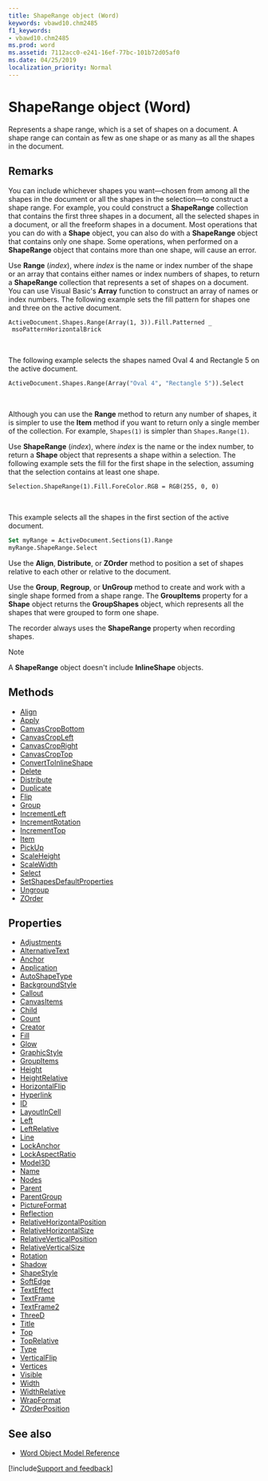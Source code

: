 ```yaml
---
title: ShapeRange object (Word)
keywords: vbawd10.chm2485
f1_keywords:
- vbawd10.chm2485
ms.prod: word
ms.assetid: 7112acc0-e241-16ef-77bc-101b72d05af0
ms.date: 04/25/2019
localization_priority: Normal
---
```



# ShapeRange object (Word)

Represents a shape range, which is a set of shapes on a document. A shape range can contain as few as one shape or as many as all the shapes in the document. 


## Remarks

You can include whichever shapes you want—chosen from among all the shapes in the document or all the shapes in the selection—to construct a shape range. For example, you could construct a **ShapeRange** collection that contains the first three shapes in a document, all the selected shapes in a document, or all the freeform shapes in a document. Most operations that you can do with a **Shape** object, you can also do with a **ShapeRange** object that contains only one shape. Some operations, when performed on a **ShapeRange** object that contains more than one shape, will cause an error.

Use **Range** (_index_), where _index_ is the name or index number of the shape or an array that contains either names or index numbers of shapes, to return a **ShapeRange** collection that represents a set of shapes on a document. You can use Visual Basic's **Array** function to construct an array of names or index numbers. The following example sets the fill pattern for shapes one and three on the active document.

```vb
ActiveDocument.Shapes.Range(Array(1, 3)).Fill.Patterned _ 
 msoPatternHorizontalBrick
```

<br/>

The following example selects the shapes named Oval 4 and Rectangle 5 on the active document.

```vb
ActiveDocument.Shapes.Range(Array("Oval 4", "Rectangle 5")).Select
```

<br/>

Although you can use the **Range** method to return any number of shapes, it is simpler to use the **Item** method if you want to return only a single member of the collection. For example, `Shapes(1)` is simpler than `Shapes.Range(1)`.

Use **ShapeRange** (_index_), where _index_ is the name or the index number, to return a **Shape** object that represents a shape within a selection. The following example sets the fill for the first shape in the selection, assuming that the selection contains at least one shape.

```vb
Selection.ShapeRange(1).Fill.ForeColor.RGB = RGB(255, 0, 0)
```

<br/>

This example selects all the shapes in the first section of the active document.

```vb
Set myRange = ActiveDocument.Sections(1).Range 
myRange.ShapeRange.Select
```

Use the **Align**, **Distribute**, or **ZOrder** method to position a set of shapes relative to each other or relative to the document.

Use the **Group**, **Regroup**, or **UnGroup** method to create and work with a single shape formed from a shape range. The **GroupItems** property for a **Shape** object returns the **GroupShapes** object, which represents all the shapes that were grouped to form one shape.

The recorder always uses the **ShapeRange** property when recording shapes.

> [!NOTE] 
> A **ShapeRange** object doesn't include **InlineShape** objects.


## Methods

- [Align](Word.ShapeRange.Align.md)
- [Apply](Word.ShapeRange.Apply.md)
- [CanvasCropBottom](Word.ShapeRange.CanvasCropBottom.md)
- [CanvasCropLeft](Word.ShapeRange.CanvasCropLeft.md)
- [CanvasCropRight](Word.ShapeRange.CanvasCropRight.md)
- [CanvasCropTop](Word.ShapeRange.CanvasCropTop.md)
- [ConvertToInlineShape](Word.ShapeRange.ConvertToInlineShape.md)
- [Delete](Word.ShapeRange.Delete.md)
- [Distribute](Word.ShapeRange.Distribute.md)
- [Duplicate](Word.ShapeRange.Duplicate.md)
- [Flip](Word.ShapeRange.Flip.md)
- [Group](Word.ShapeRange.Group.md)
- [IncrementLeft](Word.ShapeRange.IncrementLeft.md)
- [IncrementRotation](Word.ShapeRange.IncrementRotation.md)
- [IncrementTop](Word.ShapeRange.IncrementTop.md)
- [Item](Word.ShapeRange.Item.md)
- [PickUp](Word.ShapeRange.PickUp.md)
- [ScaleHeight](Word.ShapeRange.ScaleHeight.md)
- [ScaleWidth](Word.ShapeRange.ScaleWidth.md)
- [Select](Word.ShapeRange.Select.md)
- [SetShapesDefaultProperties](Word.ShapeRange.SetShapesDefaultProperties.md)
- [Ungroup](Word.ShapeRange.Ungroup.md)
- [ZOrder](Word.ShapeRange.ZOrder.md)

## Properties

- [Adjustments](Word.ShapeRange.Adjustments.md)
- [AlternativeText](Word.ShapeRange.AlternativeText.md)
- [Anchor](Word.ShapeRange.Anchor.md)
- [Application](Word.ShapeRange.Application.md)
- [AutoShapeType](Word.ShapeRange.AutoShapeType.md)
- [BackgroundStyle](Word.ShapeRange.BackgroundStyle.md)
- [Callout](Word.ShapeRange.Callout.md)
- [CanvasItems](Word.ShapeRange.CanvasItems.md)
- [Child](Word.ShapeRange.Child.md)
- [Count](Word.ShapeRange.Count.md)
- [Creator](Word.ShapeRange.Creator.md)
- [Fill](Word.ShapeRange.Fill.md)
- [Glow](Word.ShapeRange.Glow.md)
- [GraphicStyle](Word.ShapeRange.GraphicStyle.md)
- [GroupItems](Word.ShapeRange.GroupItems.md)
- [Height](Word.ShapeRange.Height.md)
- [HeightRelative](Word.ShapeRange.HeightRelative.md)
- [HorizontalFlip](Word.ShapeRange.HorizontalFlip.md)
- [Hyperlink](Word.ShapeRange.Hyperlink.md)
- [ID](Word.ShapeRange.ID.md)
- [LayoutInCell](Word.ShapeRange.LayoutInCell.md)
- [Left](Word.ShapeRange.Left.md)
- [LeftRelative](Word.ShapeRange.LeftRelative.md)
- [Line](Word.ShapeRange.Line.md)
- [LockAnchor](Word.ShapeRange.LockAnchor.md)
- [LockAspectRatio](Word.ShapeRange.LockAspectRatio.md)
- [Model3D](Word.ShapeRange.Model3D.md)
- [Name](Word.ShapeRange.Name.md)
- [Nodes](Word.ShapeRange.Nodes.md)
- [Parent](Word.ShapeRange.Parent.md)
- [ParentGroup](Word.ShapeRange.ParentGroup.md)
- [PictureFormat](Word.ShapeRange.PictureFormat.md)
- [Reflection](Word.ShapeRange.Reflection.md)
- [RelativeHorizontalPosition](Word.ShapeRange.RelativeHorizontalPosition.md)
- [RelativeHorizontalSize](Word.ShapeRange.RelativeHorizontalSize.md)
- [RelativeVerticalPosition](Word.ShapeRange.RelativeVerticalPosition.md)
- [RelativeVerticalSize](Word.ShapeRange.RelativeVerticalSize.md)
- [Rotation](Word.ShapeRange.Rotation.md)
- [Shadow](Word.ShapeRange.Shadow.md)
- [ShapeStyle](Word.ShapeRange.ShapeStyle.md)
- [SoftEdge](Word.ShapeRange.SoftEdge.md)
- [TextEffect](Word.ShapeRange.TextEffect.md)
- [TextFrame](Word.ShapeRange.TextFrame.md)
- [TextFrame2](Word.ShapeRange.TextFrame2.md)
- [ThreeD](Word.ShapeRange.ThreeD.md)
- [Title](Word.ShapeRange.Title.md)
- [Top](Word.ShapeRange.Top.md)
- [TopRelative](Word.ShapeRange.TopRelative.md)
- [Type](Word.ShapeRange.Type.md)
- [VerticalFlip](Word.ShapeRange.VerticalFlip.md)
- [Vertices](Word.ShapeRange.Vertices.md)
- [Visible](Word.ShapeRange.Visible.md)
- [Width](Word.ShapeRange.Width.md)
- [WidthRelative](Word.ShapeRange.WidthRelative.md)
- [WrapFormat](Word.ShapeRange.WrapFormat.md)
- [ZOrderPosition](Word.ShapeRange.ZOrderPosition.md)

## See also

- [Word Object Model Reference](overview/Word/object-model.md)

[!include[Support and feedback](~/includes/feedback-boilerplate.md)]
